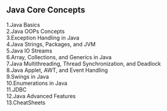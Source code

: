 ## Java Core Concepts

1.Java Basics<br/>
2.Java OOPs Concepts<br/>
3.Exception Handling in Java<br/>
4.Java Strings, Packages, and JVM<br/>
5.Java IO Streams<br/>
6.Array, Collections, and Generics in Java<br/>
7.Java Multithreading, Thread Synchronization, and Deadlock<br/>
8.Java Applet, AWT, and Event Handling<br/>
9.Swings in Java<br/>
10.Enumerations in Java<br/>
11.JDBC<br/>
12.Java Advanced Features<br/>
13.CheatSheets<br/>
